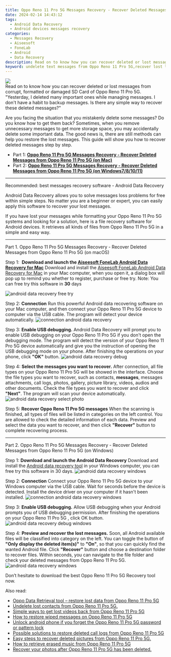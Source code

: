 ```yaml
---
title: Oppo Reno 11 Pro 5G Messages Recovery - Recover Deleted Messages from Oppo Reno 11 Pro 5G
date: 2024-02-14 14:43:12
tags: 
  - Android Data Recovery
  - Android devices messages recovery
categories: 
  - Messages Recovery
  - Aiseesoft
  - FoneLab
  - Android
  - Data Recovery
description: Read on to know how you can recover deleted or lost messages from corrupt, formatted or damaged SD Card of Oppo Reno 11 Pro 5G.
keyword: undelete text messages from Oppo Reno 11 Pro 5G,recover lost text messages from Oppo Reno 11 Pro 5G,Unerase messages from Oppo Reno 11 Pro 5G,retrieve wiped text messages Oppo Reno 11 Pro 5G,retrieve wiped messages Oppo Reno 11 Pro 5G,restore deleted messages files on Oppo Reno 11 Pro 5G,Oppo Reno 11 Pro 5G messages recovery,how to recover messages Oppo Reno 11 Pro 5G,how to recover messages on Oppo Reno 11 Pro 5G,Oppo Reno 11 Pro 5G messages recovery software,Oppo Reno 11 Pro 5G retrieve deleted messages,get back deleted messages from Oppo Reno 11 Pro 5G android
---
```


<img src="https://img0mobiles.techidaily.com/images/best-assets/devices/oppo/oppo-reno-11-pro-5g/5.jpg" class="atpl-imgstyle"  />

<div class="atpl-content atpl-for-fonelab-android recover-messages">

<div class="atpl-post-description-part-1">
Read on to know how you can recover deleted or lost messages from corrupt, formatted or damaged SD Card of Oppo Reno 11 Pro 5G.
</div>




<div class="atpl-post-description-part-2">
<div class="tpl-content-sub-paragraph-question">
  "Yesterday, I deleted many important ones while managing messages. I don't have a habit to backup messages. Is there any simple way to recover these deleted messages?"
</div>
<div class="tpl-content-sub-paragraph-content">
<p>
  Are you facing the situation that you mistakenly delete some messages? Do you know how to get them back? Sometimes, when you remove unnecessary messages to get more storage space, you may accidentally delete some important data. The good news is, there are still methods can help you restore the lost messages. This guide will show you how to recover deleted messages step by step.
</p>
</div>
</div>

<ul>
  <li>Part 1: <strong><a href="#p1">Oppo Reno 11 Pro 5G Messages Recovery - Recover Deleted Messages from Oppo Reno 11 Pro 5G (on Mac)</a></strong></li>
  <li>Part 2: <strong><a href="#p2">Oppo Reno 11 Pro 5G Messages Recovery - Recover Deleted Messages from Oppo Reno 11 Pro 5G (on Windows7/8/10/11)</a></strong></li>
</ul>

<hr>
<div class="atpl-post-description-part-3">
<div class="tpl-content-sub-paragraph-title">
  Recommended: best messages recovery software - Android Data Recovery
</div>
<div class="tpl-content-sub-paragraph-content">
  <p>
      Android Data Recovery allows you to solve messages loss problems for free within simple steps. No matter you are a beginner or expert, you can easily apply this software to recover your lost messages.
  </p>
  <p>
      If you have lost your messages while formatting your Oppo Reno 11 Pro 5G systems and looking for a solution, here is a file recovery software for Android devices. It retrieves all kinds of files from Oppo Reno 11 Pro 5G in a simple and easy way.
  </p>
</div>
</div>


<!-- Part 1 -->
<a id="p1" name="p1" ></a><hr>

<div>
  <span class="atpl-step-part-style">Part 1. Oppo Reno 11 Pro 5G Messages Recovery - Recover Deleted Messages from Oppo Reno 11 Pro 5G (on macOS)</span>
</div>  

<span class="atpl-stepstyle-a"><span>Step 1: </span></span> <strong>Download and launch the <a href="https://tools.techidaily.com/aiseesoft-android-data-recovery-for-mac/" target="_blank" rel="noopener">Aiseesoft FoneLab Android Data Recovery for Mac</a></strong>
Download and install the <a href="https://tools.techidaily.com/aiseesoft-android-data-recovery-for-mac/" target="_blank" rel="noopener">Aiseesoft FoneLab Android Data Recovery for Mac</a> in your Mac computer, when you open it, a dialog box will pop up to remind you whether to register, purchase or free try.
Note: You can free try this software in <strong>30</strong> days

<img src="https://tools.techidaily.com/images/apps/aiseesoft/android-data-recovery/mac-free-try.png" class="atpl-imgstyle" alt="android data recovery free try" />

<span class="atpl-stepstyle-a"><span>Step 2: </span></span> <strong>Connection</strong>
Run this powerful Android data recovering software on your Mac computer, and then connect your Oppo Reno 11 Pro 5G device to computer via the USB cable. The program will detect your device automatically.
<img src="https://tools.techidaily.com/images/apps/aiseesoft/android-data-recovery/mac-connection-interface.jpg" class="atpl-imgstyle" alt="connection android data recovery" />

<span class="atpl-stepstyle-a"><span>Step 3: </span></span> <strong>Enable USB debugging.</strong>
Android Data Recovery will prompt you to enable USB debugging on your Oppo Reno 11 Pro 5G  if you don't open the debugging mode. The program will detect the version of your Oppo Reno 11 Pro 5G device automatically and give you the instruction of opening the USB debugging mode on your phone. After finishing the operations on your phone, click <strong>"OK"</strong> button.
<img src="https://tools.techidaily.com/images/apps/aiseesoft/android-data-recovery/mac-android-usb-debug.jpg"  class="atpl-imgstyle" alt="android data recovery debug" />

<span class="atpl-stepstyle-a"><span>Step 4: </span></span> <strong>Select the messages you want to recover.</strong>
After connection, all file types on your Oppo Reno 11 Pro 5G will be showed in the interface. Choose the file types you want to recover, such as contacts, <strong>messages</strong>, messages attachments, call logs, photos, gallery, picture library, videos, audios and other documents. Check the file types you want to recover and click  <b>"Next"</b>. The program will scan your device automatically.
<img src="https://tools.techidaily.com/images/apps/aiseesoft/android-data-recovery/mac-choose-type-messages.jpg" class="atpl-imgstyle" alt="android data recovery select photo" />

<span class="atpl-stepstyle-a"><span>Step 5: </span></span> <strong>Recover Oppo Reno 11 Pro 5G messages</strong>
When the scanning is finished, all types of files will be listed in categories on the left control. You are allowed to check the detailed information of each data. Preview and select the data you want to recover, and then click <b>"Recover"</b> button to complete recovering process.

<a id="p2" name="p2"></a><hr>

<div class="atpl-step-part-style">Part 2. Oppo Reno 11 Pro 5G Messages Recovery - Recover Deleted Messages from Oppo Reno 11 Pro 5G (on Windows)</div>

<span class="atpl-stepstyle-a"><span>Step 1: </span></span> <strong>Download and launch the Android Data Recovery</strong>
Download and install the <a href="https://tools.techidaily.com/aiseesoft-android-data-recovery-for-win/" target="_blank" rel="noopener">Android data recovery tool</a> in your Windows computer, you can free try this software in 30 days.
<img src="https://tools.techidaily.com/images/apps/aiseesoft/android-data-recovery/win-start-interface.png"  class="atpl-imgstyle" alt="android data recovery windows" />

<span class="atpl-stepstyle-a"><span>Step 2: </span></span> <strong>Connection</strong>
Connect your Oppo Reno 11 Pro 5G device to your Windows computer via the USB cable. Wait for seconds before the device is detected. Install the device driver on your computer if it hasn't been installed.
<img src="https://tools.techidaily.com/images/apps/aiseesoft/android-data-recovery/win-connection-interface.png" class="atpl-imgstyle" alt="connection android data recovery windows" />

<span class="atpl-stepstyle-a"><span>Step 3: </span></span> <strong>Enable USB debugging.</strong>
Allow USB debugging when your Android prompts you of USB debugging permission. After finishing the operations on your Oppo Reno 11 Pro 5G , click OK button.
<img src="https://tools.techidaily.com/images/apps/aiseesoft/android-data-recovery/win-android-usb-debug.png" class="atpl-imgstyle" alt="android data recovery debug windows" />

<span class="atpl-stepstyle-a"><span>Step 4: </span></span> <strong>Preview and recover the lost messages.</strong>
Soon, all Android available files will be classified into category on the left. You can toggle the button of <b>"Only display the deleted item(s)"</b> to <b>"On"</b>, so that you can quickly find the wanted Android file. Click <b>"Recover"</b> button and choose a destination folder to recover files. Within seconds, you can navigate to the file folder and check your deleted messages from Oppo Reno 11 Pro 5G.
<img src="https://tools.techidaily.com/images/apps/aiseesoft/android-data-recovery/win-recover-messages.jpg" class="atpl-imgstyle" alt="android data recovery windows" />

<div class="atpl-post-description-part-4">
<div class="tpl-content-sub-paragraph-normal">
    <p>
        Don’t hesitate to download the best Oppo Reno 11 Pro 5G Recovery tool now.
    </p>
</div>
</div>

<ins class="adsbygoogle"
     style="display:block"
     data-ad-client="ca-pub-7571918770474297"
     data-ad-slot="8358498916"
     data-ad-format="auto"
     data-full-width-responsive="true"></ins>

<span class="atpl-alsoreadstyle">Also read:</span>
<div><ul>
<li><a href="/oppo-data-retrieval-tool-restore-lost-data-from-oppo-reno-11-pro-5g-by-fonelab-android-recover-data/" target="_blank" rel="noopener"><u>Oppo Data Retrieval tool – restore lost data from Oppo Reno 11 Pro 5G</u></a></li>
<li><a href="/undelete-lost-contacts-from-oppo-reno-11-pro-5g-by-fonelab-android-recover-contacts/" target="_blank" rel="noopener"><u>Undelete lost contacts from Oppo Reno 11 Pro 5G.</u></a></li>
<li><a href="/simple-ways-to-get-lost-videos-back-from-oppo-reno-11-pro-5g-by-fonelab-android-recover-video/" target="_blank" rel="noopener"><u>Simple ways to get lost videos back from Oppo Reno 11 Pro 5G</u></a></li>
<li><a href="/how-to-restore-wiped-messages-on-oppo-reno-11-pro-5g-by-fonelab-android-recover-messages/" target="_blank" rel="noopener"><u>How to restore wiped messages on Oppo Reno 11 Pro 5G</u></a></li>
<li><a href="/unlock-android-phone-if-you-forget-the-oppo-reno-11-pro-5g-password-or-pattern-lock-by-drfone-android-unlock-android-unlock/" target="_blank" rel="noopener"><u>Unlock android phone if you forget the Oppo Reno 11 Pro 5G password or pattern lock</u></a></li>
<li><a href="/possible-solutions-to-restore-deleted-call-logs-from-oppo-reno-11-pro-5g-by-fonelab-android-recover-call-logs/" target="_blank" rel="noopener"><u>Possible solutions to restore deleted call logs from Oppo Reno 11 Pro 5G</u></a></li>
<li><a href="/easy-steps-to-recover-deleted-pictures-from-oppo-reno-11-pro-5g-by-fonelab-android-recover-pictures/" target="_blank" rel="noopener"><u>Easy steps to recover deleted pictures from Oppo Reno 11 Pro 5G.</u></a></li>
<li><a href="/how-to-retrieve-erased-music-from-oppo-reno-11-pro-5g-by-fonelab-android-recover-music/" target="_blank" rel="noopener"><u>How to retrieve erased music from Oppo Reno 11 Pro 5G</u></a></li>
<li><a href="/recover-your-photos-after-oppo-reno-11-pro-5g-has-been-deleted-by-fonelab-android-recover-photos/" target="_blank" rel="noopener"><u>Recover your photos after Oppo Reno 11 Pro 5G has been deleted.</u></a></li>
</ul></div>

</div>
